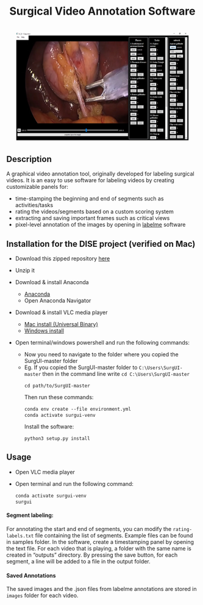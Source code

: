 <h1 align="center">
Surgical Video Annotation Software
</h1> 

<h1 align="center">
  <img src="samples/Picture1.png">
</h1>

## Description

A graphical video annotation tool, originally developed for labeling surgical videos. It is an easy to use software for labeling videos by creating customizable panels for:

- time-stamping the beginning and end of segments such as activities/tasks
- rating the videos/segments based on a custom scoring system
- extracting and saving important frames such as critical views
- pixel-level annotation of the images by opening in [labelme](https://github.com/wkentaro/labelme/) software

## Installation for the DISE project (verified on Mac)

- Download this zipped repository [here](https://github.com/wzkariampuzha/SurgUI/archive/refs/heads/master.zip)
- Unzip it
- Download \& install Anaconda
  - [Anaconda](https://www.anaconda.com/download/success)
  - Open Anaconda Navigator
- Download \& install VLC media player
  - [Mac install (Universal Binary)](https://get.videolan.org/vlc/3.0.21/macosx/vlc-3.0.21-universal.dmg) 
  - [Windows install](https://apps.microsoft.com/detail/xpdm1zw6815mqm?ocid=webpdpshare)

 - Open terminal/windows powershell and run the following commands:
    - Now you need to navigate to the folder where you copied the SurgUI-master folder 
    - Eg. If you copied the SurgUI-master folder	 to `C:\Users\SurgUI-master` then in the command line write `cd C:\Users\SurgUI-master`
      ```shell
      cd path/to/SurgUI-master
      ```
      Then run these commands:
      ```shell
      conda env create --file environment.yml
      conda activate surgui-venv
      ```
      Install the software:
      ```shell
      python3 setup.py install
      ```

## Usage
- Open VLC media player

- Open terminal and run the following command:
    ```shell
    conda activate surgui-venv
    surgui
    ```

#### Segment labeling:
For annotating the start and end of segments, you can modify the `rating-labels.txt` file containing the list of segments. Example files can be found in samples folder. In the software, create a timestamping panel by opening the text file. For each video that is playing, a folder with the same name is created in “outputs” directory. By pressing the save button, for each segment, a line will be added to a file in the output folder.

#### Saved Annotations
The saved images and the .json files from labelme annotations are stored in `images` folder for each video.
